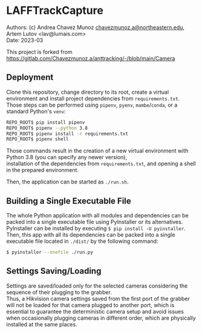 # LAFFTrackCapture

Authors: (c) Andrea Chavez Munoz <chavezmunoz.a@northeastern.edu>, Artem Lutov &lt;&#108;&#97;v&commat;lumais&#46;&#99;om&gt;  
Date: 2023-03  

This project is forked from https://gitlab.com/Chavezmunoz.a/anttracking/-/blob/main/Camera 

## Deployment
Clone this repository, change directory to its root, create a virtual environment and install project dependencies from `requirements.txt`.  
Those steps can be performed using `pipenv`, `pyenv`, `mambe`/`conda`, or a standard Python's `venv`:
```sh
REPO_ROOT$ pip install pipenv
REPO_ROOT$ pipenv --python 3.8
REPO_ROOT$ pipenv install -r requirements.txt
REPO_ROOT$ pipenv shell
```
Those commands result in the creation of a new virtual environment with Python 3.8 (you can specify any newer version),  
installation of the dependencies from `requirements.txt`,
and opening a shell in the prepared environment.

Then, the application can be started as `./run.sh`.

## Building a Single Executable File
The whole Python application with all modules and dependencies can be packed into a single executable file using PyInstaller or its alternatives. PyInstaller can be installed by executing `$ pip install -U pyinstaller`.  
Then, this app with all its dependencies can be packed into a single executable file located in `./dist/` by the following command:
```sh
$ pyinstaller --onefile ./run.py
```

## Settings Saving/Loading
Settings are saved/loaded only for the selected cameras considering the sequence of their plugging to the grabber.  
Thus, a Hikvision camera settings saved from the first port of the grabber will not be loaded for that camera plugged to another port, which is essential to guarantee the deterministic camera setup and avoid issues when occasionally plugging cameras in different order, which are physically installed at the same places.
